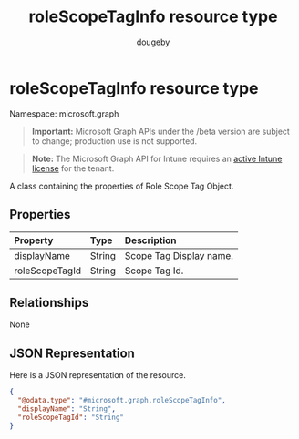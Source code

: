 ﻿---
title: "roleScopeTagInfo resource type"
description: "A class containing the properties of Role Scope Tag Object."
author: "dougeby"
localization_priority: Normal
ms.prod: "intune"
doc_type: resourcePageType
---

# roleScopeTagInfo resource type

Namespace: microsoft.graph

> **Important:** Microsoft Graph APIs under the /beta version are subject to change; production use is not supported.

> **Note:** The Microsoft Graph API for Intune requires an [active Intune license](https://go.microsoft.com/fwlink/?linkid=839381) for the tenant.

A class containing the properties of Role Scope Tag Object.

## Properties

| Property       | Type   | Description             |
| :------------- | :----- | :---------------------- |
| displayName    | String | Scope Tag Display name. |
| roleScopeTagId | String | Scope Tag Id.           |

## Relationships

None

## JSON Representation

Here is a JSON representation of the resource.

<!-- {
  "blockType": "resource",
  "@odata.type": "microsoft.graph.roleScopeTagInfo"
}
-->

```json
{
  "@odata.type": "#microsoft.graph.roleScopeTagInfo",
  "displayName": "String",
  "roleScopeTagId": "String"
}
```
